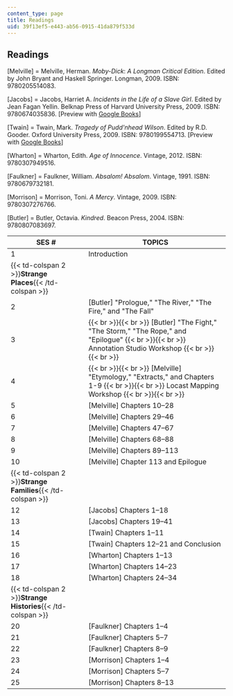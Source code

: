 ```yaml
---
content_type: page
title: Readings
uid: 39f13ef5-e443-ab56-0915-41da879f533d
---
```


Readings
--------

\[Melville\] = Melville, Herman. _Moby-Dick_: _A Longman_ _Critical Edition_. Edited by John Bryant and Haskell Springer. Longman, 2009. ISBN: 9780205514083.

\[Jacobs\] = Jacobs, Harriet A. _Incidents in the Life of a Slave Girl_. Edited by Jean Fagan Yellin. Belknap Press of Harvard University Press, 2009. ISBN: 9780674035836. \[Preview with [Google Books](http://books.google.com/books?id=JZIbpB7SnFoC&pg=PAfrontcover)\]

\[Twain\] = Twain, Mark. _Tragedy of Pudd'nhead Wilson_. Edited by R.D. Gooder. Oxford University Press, 2009. ISBN: 9780199554713. \[Preview with [Google Books](http://books.google.com/books?id=nD4-JjMKLXEC&pg=PAfrontcover)\]

\[Wharton\] = Wharton, Edith. _Age of Innocence_. Vintage, 2012. ISBN: 9780307949516.

\[Faulkner\] = Faulkner, William. _Absalom! Absalom_. Vintage, 1991. ISBN: 9780679732181.

\[Morrison\] = Morrison, Toni. _A Mercy_. Vintage, 2009. ISBN: 9780307276766.

\[Butler\] = Butler, Octavia. _Kindred_. Beacon Press, 2004. ISBN: 9780807083697.

| SES # | TOPICS |
| --- | --- |
| 1 | Introduction |
| {{< td-colspan 2 >}}**Strange Places**{{< /td-colspan >}} ||
| 2 | \[Butler\] "Prologue," "The River," "The Fire," and "The Fall" |
| 3 |  {{< br >}}{{< br >}} \[Butler\] "The Fight," "The Storm," "The Rope," and "Epilogue" {{< br >}}{{< br >}} Annotation Studio Workshop {{< br >}}{{< br >}}  |
| 4 |  {{< br >}}{{< br >}} \[Melville\] "Etymology," "Extracts," and Chapters 1-9 {{< br >}}{{< br >}} Locast Mapping Workshop {{< br >}}{{< br >}}  |
| 5 | \[Melville\] Chapters 10–28 |
| 6 | \[Melville\] Chapters 29–46 |
| 7 | \[Melville\] Chapters 47–67 |
| 8 | \[Melville\] Chapters 68–88 |
| 9 | \[Melville\] Chapters 89–113 |
| 10 | \[Melville\] Chapter 113 and Epilogue |
| {{< td-colspan 2 >}}**Strange Families**{{< /td-colspan >}} ||
| 12 | \[Jacobs\] Chapters 1–18 |
| 13 | \[Jacobs\] Chapters 19–41 |
| 14 | \[Twain\] Chapters 1–11 |
| 15 | \[Twain\] Chapters 12–21 and Conclusion |
| 16 | \[Wharton\] Chapters 1–13 |
| 17 | \[Wharton\] Chapters 14–23 |
| 18 | \[Wharton\] Chapters 24–34 |
| {{< td-colspan 2 >}}**Strange Histories**{{< /td-colspan >}} ||
| 20 | \[Faulkner\] Chapters 1–4 |
| 21 | \[Faulkner\] Chapters 5–7 |
| 22 | \[Faulkner\] Chapters 8–9 |
| 23 | \[Morrison\] Chapters 1–4 |
| 24 | \[Morrison\] Chapters 5–7 |
| 25 | \[Morrison\] Chapters 8–13